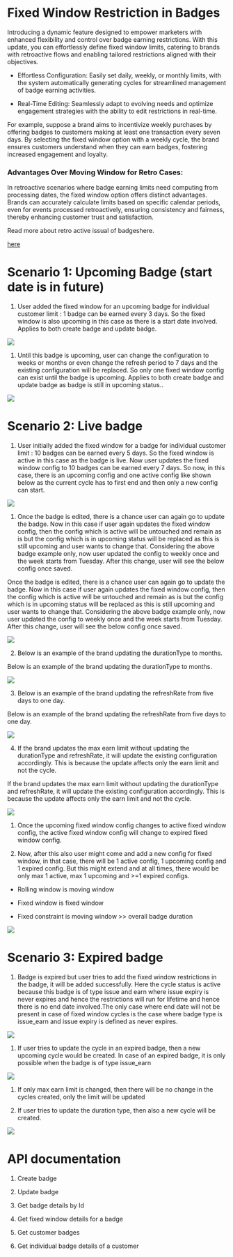 # Fixed Window Restriction in Badges

Introducing a dynamic feature designed to empower marketers with enhanced flexibility and control over badge earning restrictions. With this update, you can effortlessly define fixed window limits, catering to brands with retroactive flows and enabling tailored restrictions aligned with their objectives.

- Effortless Configuration: Easily set daily, weekly, or monthly limits, with the system automatically generating cycles for streamlined management of badge earning activities.

- Real-Time Editing: Seamlessly adapt to evolving needs and optimize engagement strategies with the ability to edit restrictions in real-time.

For example, suppose a brand aims to incentivize weekly purchases by offering badges to customers making at least one transaction every seven days. By selecting the fixed window option with a weekly cycle, the brand ensures customers understand when they can earn badges, fostering increased engagement and loyalty.

### Advantages Over Moving Window for Retro Cases:

In retroactive scenarios where badge earning limits need computing from processing dates, the fixed window option offers distinct advantages. Brands can accurately calculate limits based on specific calendar periods, even for events processed retroactively, ensuring consistency and fairness, thereby enhancing customer trust and satisfaction.

Read more about retro active issual of badgeshere.

[here](/docs/retro-enrolment-and-issue-of-badges)

# Scenario 1: Upcoming Badge (start date is in future)

1. User added the fixed window for an upcoming badge for individual customer limit : 1 badge can be earned every 3 days. So the fixed window is also upcoming in this case as there is a start date involved. Applies to both create badge and update badge.

![](https://files.readme.io/05aacd1-image.png)

1. Until this badge is upcoming, user can change the configuration to weeks or months or even change the refresh period to 7 days and the existing configuration will be replaced. So only one fixed window config can exist until the badge is upcoming. Applies to both create badge and update badge as badge is still in upcoming status..

![](https://files.readme.io/04e2e43-image.png)

# Scenario 2: Live badge

1. User initially added the fixed window for a badge for individual customer limit : 10 badges can be earned every 5 days. So the fixed window is active in this case as the badge is live. Now user updates the fixed window config to 10 badges can be earned every 7 days. So now, in this case, there is an upcoming config and one active config like shown below as the current cycle has to first end and then only a new config can start.

![](https://files.readme.io/38bb523-image.png)

1. Once the badge is edited, there is a chance user can again go to update the badge. Now in this case if user again updates the fixed window config, then the config which is active will be untouched and remain as is but the config which is in upcoming status will be replaced as this is still upcoming and user wants to change that. Considering the above badge example only, now user updated the config to weekly once and the week starts from Tuesday. After this change, user will see the below config once saved.

Once the badge is edited, there is a chance user can again go to update the badge. Now in this case if user again updates the fixed window config, then the config which is active will be untouched and remain as is but the config which is in upcoming status will be replaced as this is still upcoming and user wants to change that. Considering the above badge example only, now user updated the config to weekly once and the week starts from Tuesday. After this change, user will see the below config once saved.

![](https://files.readme.io/a64d9d2-image.png)

2. Below is an example of the brand updating the durationType to months.

Below is an example of the brand updating the durationType to months.

![](https://files.readme.io/b860040-image.png)

3. Below is an example of the brand updating the refreshRate from five days to one day.

Below is an example of the brand updating the refreshRate from five days to one day.

![](https://files.readme.io/554e4f0-image.png)

4. If the brand updates the max earn limit without updating the durationType and refreshRate, it will update the existing configuration accordingly. This is because the update affects only the earn limit and not the cycle.

If the brand updates the max earn limit without updating the durationType and refreshRate, it will update the existing configuration accordingly. This is because the update affects only the earn limit and not the cycle.

![](https://files.readme.io/6354586-image1.png)

1. Once the upcoming fixed window config changes to active fixed window config, the active fixed window config will change to expired fixed window config.

2. Now, after this also user might come and add a new config for fixed window, in that case, there will be 1 active config, 1 upcoming config and 1 expired config. But this might extend and at all times, there would be only max 1 active, max 1 upcoming and >=1 expired configs.

- Rolling window is moving window

- Fixed window is fixed window

- Fixed constraint is moving window >> overall badge duration

![](https://files.readme.io/a790245-image2.png)

# Scenario 3: Expired badge

1. Badge is expired but user tries to add the fixed window restrictions in the badge, it will be added successfully. Here the cycle status is active because this badge is of type issue and earn where issue expiry is never expires and hence the restrictions will run for lifetime and hence there is no end date involved.The only case where end date will not be present in case of fixed window cycles is the case where badge type is issue_earn and issue expiry is defined as never expires.

![](https://files.readme.io/b4efc3d-image1.png)

1. If user tries to update the cycle in an expired badge, then a new upcoming cycle would be created. In case of an expired badge, it is only possible when the badge is of type issue_earn

![](https://files.readme.io/fa19e7a-image1.png)

1. If only max earn limit is changed, then there will be no change in the cycles created, only the limit will be updated

2. If user tries to update the duration type, then also a new cycle will be created.

![](https://files.readme.io/e21c186-image1.png)

# API documentation

1. Create badge

2. Update badge

3. Get badge details by Id

4. Get fixed window details for a badge

5. Get customer badges

6. Get individual badge details of a customer
